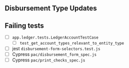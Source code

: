 ## Disbursement Type Updates
## Failing tests
 - [ ] `app.ledger.tests.LedgerAccountTestCase`
	 - [ ] `test_get_account_types_relevant_to_entity_type`
 - [ ] jest `disbursement-form-selectors.test.js`
 - [ ] Cypress `pac/disbursement_form_spec.js`
 - [ ] Cypress `pac/print_checks_spec.js`